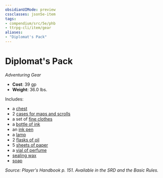 ```yaml
---
obsidianUIMode: preview
cssclasses: json5e-item
tags:
- compendium/src/5e/phb
- ttrpg-cli/item/gear
aliases: 
- "Diplomat's Pack"
---
```

# Diplomat's Pack
*Adventuring Gear*  

- **Cost**: 39 gp
- **Weight**: 36.0 lbs.

Includes:

- a [chest](/3-Mechanics/CLI/items/chest.md)  
- 2 [cases for maps and scrolls](/3-Mechanics/CLI/items/map-or-scroll-case.md)  
- a set of [fine clothes](/3-Mechanics/CLI/items/fine-clothes.md)  
- a [bottle of ink](/3-Mechanics/CLI/items/ink-1-ounce-bottle.md)  
- an [ink pen](/3-Mechanics/CLI/items/ink-pen.md)  
- a [lamp](/3-Mechanics/CLI/items/lamp.md)  
- 2 [flasks of oil](/3-Mechanics/CLI/items/oil-flask.md)  
- 5 [sheets of paper](/3-Mechanics/CLI/items/paper-one-sheet.md)  
- a [vial of perfume](/3-Mechanics/CLI/items/perfume-vial.md)  
- [sealing wax](/3-Mechanics/CLI/items/sealing-wax.md)  
- [soap](/3-Mechanics/CLI/items/soap.md)  

*Source: Player's Handbook p. 151. Available in the SRD and the Basic Rules.*